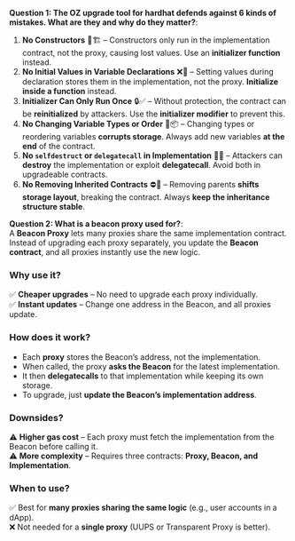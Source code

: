 **Question 1: The OZ upgrade tool for hardhat defends against 6 kinds of mistakes. What are they and why do they matter?**:  

1. **No Constructors** 🚫🏗️ – Constructors only run in the implementation contract, not the proxy, causing lost values. Use an **initializer function** instead.  
2. **No Initial Values in Variable Declarations** ❌🔢 – Setting values during declaration stores them in the implementation, not the proxy. **Initialize inside a function** instead.  
3. **Initializer Can Only Run Once** 🔒✅ – Without protection, the contract can be **reinitialized** by attackers. Use the **initializer modifier** to prevent this.  
4. **No Changing Variable Types or Order** 🚨📦 – Changing types or reordering variables **corrupts storage**. Always add new variables **at the end** of the contract.  
5. **No `selfdestruct` or `delegatecall` in Implementation** 🚀🔥 – Attackers can **destroy** the implementation or exploit **delegatecall**. Avoid both in upgradeable contracts.  
6. **No Removing Inherited Contracts** ⛔📜 – Removing parents **shifts storage layout**, breaking the contract. Always **keep the inheritance structure stable**.

**Question 2: What is a beacon proxy used for?**:  
A **Beacon Proxy** lets many proxies share the same implementation contract. Instead of upgrading each proxy separately, you update the **Beacon contract**, and all proxies instantly use the new logic.  

### **Why use it?**  
✅ **Cheaper upgrades** – No need to upgrade each proxy individually.  
✅ **Instant updates** – Change one address in the Beacon, and all proxies update.  

### **How does it work?**  
- Each **proxy** stores the Beacon’s address, not the implementation.  
- When called, the proxy **asks the Beacon** for the latest implementation.  
- It then **delegatecalls** to that implementation while keeping its own storage.  
- To upgrade, just **update the Beacon’s implementation address**.  

### **Downsides?**  
⚠️ **Higher gas cost** – Each proxy must fetch the implementation from the Beacon before calling it.  
⚠️ **More complexity** – Requires three contracts: **Proxy, Beacon, and Implementation**.  

### **When to use?**  
✅ Best for **many proxies sharing the same logic** (e.g., user accounts in a dApp).  
❌ Not needed for a **single proxy** (UUPS or Transparent Proxy is better).
   
